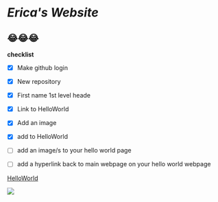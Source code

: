 # ***Erica's Website***
## 😂😂😂


**checklist**

- [x] Make github login

- [x] New repository

- [x] First name 1st level heade

- [x] Link to HelloWorld

- [x] Add an image 

- [x] add to HelloWorld

- [ ] add an image/s to your hello world page

- [ ] add a hyperlink back to main webpage on your hello world webpage

[HelloWorld](https://ericalp2024.github.io/HelloWorld/)

![](https://images.contentstack.io/v3/assets/bltacc1a01c4d280f24/blt14b490b724215e87/61c01d0d9d4a976169b7059a/hello-4439419.jpg?auto=webp&format=pjpg&quality=80&width=900&height=500&fit=crop)

